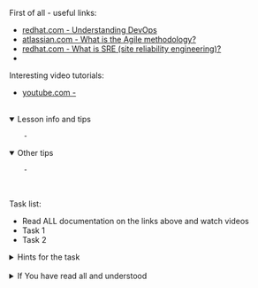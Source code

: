 First of all - useful links:

- [redhat.com - Understanding DevOps](https://www.redhat.com/en/topics/devops)
- [atlassian.com - What is the Agile methodology?](https://www.atlassian.com/agile)
- [redhat.com - What is SRE (site reliability engineering)?](https://www.redhat.com/en/topics/devops/what-is-sre)
- 

Interesting video tutorials:
- [youtube.com - ]()

<br>
<details open><summary>Lesson info and tips</summary>
<pre>
  <strong></strong> -
</pre>
</details>
<details open><summary>Other tips</summary>
<pre>
  <strong></strong> -
</pre>
</details>
<br>

Task list:
- Read ALL documentation on the links above and watch videos
- Task 1
- Task 2

<details><summary>Hints for the task</summary>
<pre>
<strong>Task 1:</strong>
  $ cmd1
  $ echo ${string:7:3}
<br>
<strong>Task 2:</strong>
  $ echo ${#string}
  $ string=
</pre>
</details>
<br>
<details><summary>If You have read all and understood</summary>
<pre>
`touch IReadAllAndUndnderstood`{{exec}}
</pre>
